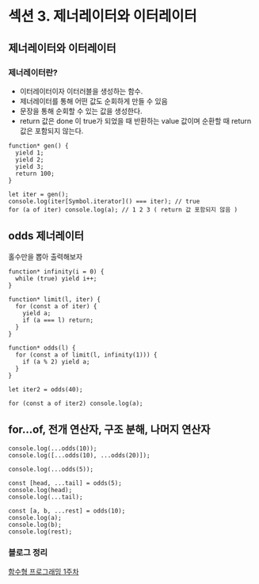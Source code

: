 # 섹션 3. 제너레이터와 이터레이터

## 제너레이터와 이터레이터
### 제너레이터란?
- 이터레이터이자 이터러블을 생성하는 함수.
- 제너레이터를 통해 어떤 값도 순회하게 만들 수 있음
- 문장을 통해 순회할 수 있는 값을 생성한다.
- return 값은 done 이 true가 되었을 때 반환하는 value 값이며 순환할 때 return 값은 포함되지 않는다.
```
function* gen() {
  yield 1;
  yield 2;
  yield 3;
  return 100;
}

let iter = gen();
console.log(iter[Symbol.iterator]() === iter); // true
for (a of iter) console.log(a); // 1 2 3 ( return 값 포함되지 않음 )
```
## odds 제너레이터
홀수만을 뽑아 출력해보자
```
function* infinity(i = 0) {
  while (true) yield i++;
}

function* limit(l, iter) {
  for (const a of iter) {
    yield a;
    if (a === l) return;
  }
}

function* odds(l) {
  for (const a of limit(l, infinity(1))) {
    if (a % 2) yield a;
  }
}

let iter2 = odds(40);

for (const a of iter2) console.log(a);
```

## for...of, 전개 연산자, 구조 분해, 나머지 연산자
```
console.log(...odds(10));
console.log([...odds(10), ...odds(20)]);

console.log(...odds(5));

const [head, ...tail] = odds(5);
console.log(head);
console.log(...tail);

const [a, b, ...rest] = odds(10);
console.log(a);
console.log(b);
console.log(rest);
```

### 블로그 정리
[함수형 프로그래밍 1주차](https://inblog.ai/luke/%ED%95%A8%EC%88%98%ED%98%95-%ED%94%84%EB%A1%9C%EA%B7%B8%EB%9E%98%EB%B0%8D-1%EC%A3%BC%EC%B0%A8-30505?traffic_type=internal#%EC%84%B9%EC%85%98-3-%EC%A0%9C%EB%84%88%EB%A0%88%EC%9D%B4%ED%84%B0%EC%99%80-%EC%9D%B4%ED%84%B0%EB%A0%88%EC%9D%B4%ED%84%B0-20)
